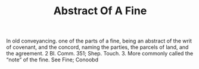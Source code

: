 ---
title: Abstract Of A Fine
letter: A
permalink: "/definitions/bld-abstract-of-a-fine.html"
body: In old conveyancing. one of the parts of a fine, being an abstract of the writ
  of covenant, and the concord, naming the parties, the parcels of land, and the agreement.
  2 Bl. Comm. 351; Shep. Touch. 3. More commonly called the “note” of the fine. See
  Fine; Conoobd
published_at: '2018-07-07'
source: Black's Law Dictionary 2nd Ed (1910)
layout: post
---